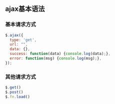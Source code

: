 ## ajax基本语法


### 基本请求方式
```javascript
$.ajax({
  type: 'get',
  url: "",
  data: {},
  success: function(data) {console.log(data);},
  error: function(msg) {console.log(msg);},
});
```


### 其他请求方式
```javascript
$.get()
$.post()
$.fn.load()
```
